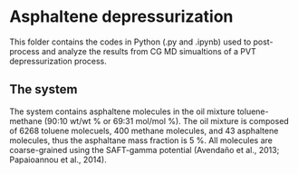# Asphaltene depressurization

This folder contains the codes in Python (.py and .ipynb) used to post-process and analyze the results from CG MD simualtions of a PVT depressurization
process.

## The system

The system contains asphaltene molecules in the oil mixture toluene-methane (90:10 wt/wt % or 69:31 mol/mol %). The oil mixture is composed of 6268 toluene
molecuels, 400 methane molecules, and 43 asphaltene molecules, thus the asphaltane mass fraction is 5 %. All molecules are coarse-grained using the
SAFT-gamma potential (Avenda&#241;o et al., 2013; Papaioannou et al., 2014).
